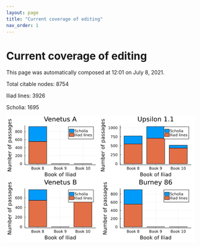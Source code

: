 ```yaml
---
layout: page
title: "Current coverage of editing"
nav_order: 1
---
```



# Current coverage of editing

This page was automatically composed at 12:01 on July 8, 2021.

Total citable nodes: 8754

Iliad lines: 3926

Scholia: 1695

![Summary of coverage](./coverage.png)